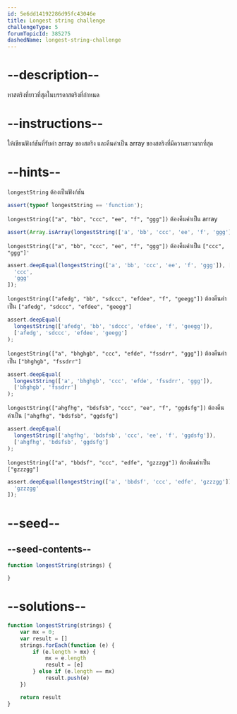 ```yaml
---
id: 5e6dd14192286d95fc43046e
title: Longest string challenge
challengeType: 5
forumTopicId: 385275
dashedName: longest-string-challenge
---
```


# --description--

หาสตริงที่ยาวที่สุดในบรรดาสตริงที่กำหนด

# --instructions--

ให้เขียนฟังก์ชันที่รับค่า array ของสตริง และคืนค่าเป็น array ของสตริงที่มีความยาวมากที่สุด

# --hints--

`longestString` ต้องเป็นฟังก์ชัน

```js
assert(typeof longestString == 'function');
```

`longestString(["a", "bb", "ccc", "ee", "f", "ggg"])` ต้องคืนค่าเป็น array

```js
assert(Array.isArray(longestString(['a', 'bb', 'ccc', 'ee', 'f', 'ggg'])));
```

`longestString(["a", "bb", "ccc", "ee", "f", "ggg"])` ต้องคืนค่าเป็น `["ccc", "ggg"]'`

```js
assert.deepEqual(longestString(['a', 'bb', 'ccc', 'ee', 'f', 'ggg']), [
  'ccc',
  'ggg'
]);
```

`longestString(["afedg", "bb", "sdccc", "efdee", "f", "geegg"])` ต้องคืนค่าเป็น `["afedg", "sdccc", "efdee", "geegg"]`

```js
assert.deepEqual(
  longestString(['afedg', 'bb', 'sdccc', 'efdee', 'f', 'geegg']),
  ['afedg', 'sdccc', 'efdee', 'geegg']
);
```

`longestString(["a", "bhghgb", "ccc", "efde", "fssdrr", "ggg"])` ต้องคืนค่าเป็น `["bhghgb", "fssdrr"]`

```js
assert.deepEqual(
  longestString(['a', 'bhghgb', 'ccc', 'efde', 'fssdrr', 'ggg']),
  ['bhghgb', 'fssdrr']
);
```

`longestString(["ahgfhg", "bdsfsb", "ccc", "ee", "f", "ggdsfg"])` ต้องคืนค่าเป็น `["ahgfhg", "bdsfsb", "ggdsfg"]`

```js
assert.deepEqual(
  longestString(['ahgfhg', 'bdsfsb', 'ccc', 'ee', 'f', 'ggdsfg']),
  ['ahgfhg', 'bdsfsb', 'ggdsfg']
);
```

`longestString(["a", "bbdsf", "ccc", "edfe", "gzzzgg"])` ต้องคืนค่าเป็น `["gzzzgg"]`

```js
assert.deepEqual(longestString(['a', 'bbdsf', 'ccc', 'edfe', 'gzzzgg']), [
  'gzzzgg'
]);
```

# --seed--

## --seed-contents--

```js
function longestString(strings) {

}
```

# --solutions--

```js
function longestString(strings) {
    var mx = 0;
    var result = []
    strings.forEach(function (e) {
        if (e.length > mx) {
            mx = e.length
            result = [e]
        } else if (e.length == mx)
            result.push(e)
    })

    return result
}
```
